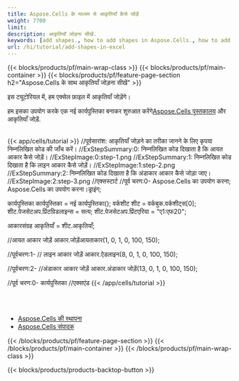 ```yaml
---
title: Aspose.Cells के माध्यम से आकृतियाँ कैसे जोड़ें
weight: 7700
limit:
description: आकृतियाँ जोड़ना सीखें.
keywords: [add shapes., how to add shapes in Aspose.Cells., how to add shapes using Aspose.Cells]
url: /hi/tutorial/add-shapes-in-excel
---
```

{{< blocks/products/pf/main-wrap-class >}}
{{< blocks/products/pf/main-container >}}
{{< blocks/products/pf/feature-page-section h2="Aspose.Cells के साथ आकृतियाँ जोड़ना सीखें" >}}

<p>
इस ट्यूटोरियल में, हम एक्सेल फ़ाइल में आकृतियाँ जोड़ेंगे।
</p>

<p>
 हम इसका उपयोग करके एक नई कार्यपुस्तिका बनाकर शुरुआत करेंगे<a href="https://www.nuget.org/packages/Aspose.Cells">Aspose.Cells पुस्तकालय</a> और आकृतियाँ जोड़ें.
</p>

<br />
{{< app/cells/tutorial >}}
//पूर्वसारांश: आकृतियाँ जोड़ने का तरीका जानने के लिए कृपया निम्नलिखित कोड की जाँच करें।
//ExStepSummary:0: निम्नलिखित कोड दिखाता है कि आयत आकार कैसे जोड़ें।
//ExStepImage:0:step-1.png
//ExStepSummary:1: निम्नलिखित कोड दिखाता है कि लाइन आकार कैसे जोड़ें।
//ExStepImage:1:step-2.png
//ExStepSummary:2: निम्नलिखित कोड दिखाता है कि अंडाकार आकार कैसे जोड़ा जाए।
//ExStepImage:2:step-3.png
//एक्सस्टार्ट
//पूर्व चरण:0-
Aspose.Cells का उपयोग करना;
Aspose.Cells का उपयोग करना।ड्राइंग;





कार्यपुस्तिका कार्यपुस्तिका = नई कार्यपुस्तिका();
वर्कशीट शीट = वर्कबुक.वर्कशीट्स[0];
शीट.पेजसेटअप.प्रिंटग्रिडलाइन्स = सत्य;
शीट.पेजसेटअप.प्रिंटएरिया = "ए1:एफ20";

आकारसंग्रह आकृतियाँ = शीट.आकृतियाँ;

//आयत आकार जोड़ें
आकार.जोड़ेंआयताकार(1, 0, 1, 0, 100, 150);

//पूर्वचरण:1-
// लाइन आकार जोड़ें
आकार.ऐडलाइन(8, 0, 1, 0, 100, 150);

//पूर्वचरण:2-
//अंडाकार आकार जोड़ें
आकार.अंडाकार जोड़ें(13, 0, 1, 0, 100, 150);

//पूर्व चरण:0-
कार्यपुस्तिका
//एक्सएंड
{{< /app/cells/tutorial >}}
<br />

<br />
<br />
<div class="code-sample">
    <ul class="link-list">
        <li class="link-item"><a href="https://docs.aspose.com/cells/net/installation/">Aspose.Cells की स्थापना</a></li>
        <li class="link-item"><a href="https://products.aspose.app/cells/editor/">Aspose.Cells संपादक</a></li>
    </ul>
</div>

{{< /blocks/products/pf/feature-page-section >}}
{{< /blocks/products/pf/main-container >}}
{{< /blocks/products/pf/main-wrap-class >}}

{{< blocks/products/products-backtop-button >}}